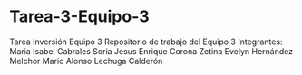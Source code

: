 # Tarea-3-Equipo-3
Tarea Inversión Equipo 3
Repositorio de trabajo del Equipo 3 
Integrantes:
Maria Isabel Cabrales Soria 
Jesus Enrique Corona Zetina 
Evelyn Hernández Melchor 
Mario Alonso Lechuga Calderón
